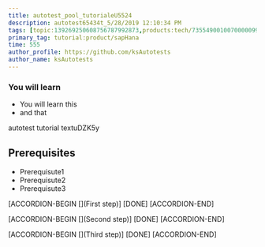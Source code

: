 ```yaml
---
title: autotest_pool_tutorialeU5524
description: autotest65434t_5/28/2019 12:10:34 PM
tags: [topic:139269250608756787992873,products:tech/73554900100700000996,tutorial:experience/advanced]
primary_tag: tutorial:product/sapHana
time: 555
author_profile: https://github.com/ksAutotests
author_name: ksAutotests
---
```

### You will learn
- You will learn this
- and that

autotest tutorial textuDZK5y

## Prerequisites
- Prerequisute1
- Prerequisute2
- Prerequisute3

[ACCORDION-BEGIN [](First step)]
[DONE]
[ACCORDION-END]

[ACCORDION-BEGIN [](Second step)]
[DONE]
[ACCORDION-END]

[ACCORDION-BEGIN [](Third step)]
[DONE]
[ACCORDION-END]

